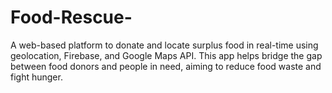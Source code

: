 # Food-Rescue-
A web-based platform to donate and locate surplus food in real-time using geolocation, Firebase, and Google Maps API. This app helps bridge the gap between food donors and people in need, aiming to reduce food waste and fight hunger.
